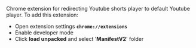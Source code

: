 Chrome extension for redirecting Youtube shorts player to default Youtube player.
To add this extension:

 - Open extension settings **`chrome://extensions`**
 - Enable developer mode
 - Click **load unpacked** and select '**ManifestV2**' folder
